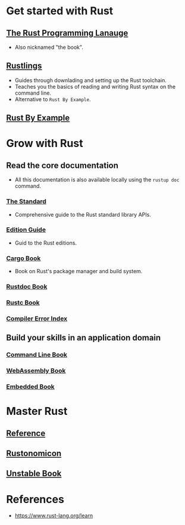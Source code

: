 # Get started with Rust
## [The Rust Programming Lanauge](https://doc.rust-lang.org/book/)
* Also nicknamed "the book".
## [Rustlings](https://github.com/rust-lang/rustlings/)
* Guides through downlading and setting up the Rust toolchain.
* Teaches you the basics of reading and writing Rust syntax on the command line.
* Alternative to `Rust By Example`.
## [Rust By Example](https://doc.rust-lang.org/stable/rust-by-example/)
# Grow with Rust
## Read the core documentation
* All this documentation is also available locally using the `rustup doc` command.
### [The Standard](https://doc.rust-lang.org/std/index.html)
* Comprehensive guide to the Rust standard library APIs.
### [Edition Guide](https://doc.rust-lang.org/edition-guide/index.html)
* Guid to the Rust editions.
### [Cargo Book](https://doc.rust-lang.org/cargo/index.html)
* Book on Rust's package manager and build system.
### [Rustdoc Book](https://doc.rust-lang.org/rustdoc/index.html)
### [Rustc Book](https://doc.rust-lang.org/rustc/index.html)
### [Compiler Error Index](https://doc.rust-lang.org/error-index.html)
## Build your skills in an application domain
### [Command Line Book](https://rust-lang-nursery.github.io/cli-wg/)
### [WebAssembly Book](https://rustwasm.github.io/docs/book/)
### [Embedded Book](https://rust-embedded.github.io/book/)
# Master Rust
## [Reference](https://doc.rust-lang.org/reference/index.html)
## [Rustonomicon](https://doc.rust-lang.org/nomicon/index.html)
## [Unstable Book](https://doc.rust-lang.org/unstable-book/index.html)
# References
* https://www.rust-lang.org/learn
